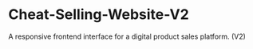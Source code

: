 # Cheat-Selling-Website-V2
A responsive frontend interface for a digital product sales platform. (V2)
